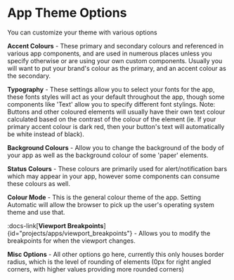 # App Theme Options

You can customize your theme with various options

**Accent Colours** - These primary and secondary colours and referenced in various app components, and are used in numerous places unless you specify otherwise or are using your own custom components. Usually you will want to put your brand's colour as the primary, and an accent colour as the secondary.

**Typography** - These settings allow you to select your fonts for the app, these fonts styles will act as your default throughout the app, though some components like 'Text' allow you to specify different font stylings. Note: Buttons and other coloured elements will usually have their own text colour calculated based on the contrast of the colour of the element (ie. If your primary accent colour is dark red, then your button's text will automatically be white instead of black).

**Background Colours** - Allow you to change the background of the body of your app as well as the background colour of some 'paper' elements.

**Status Colours** - These colours are primarily used for alert/notification bars which may appear in your app, however some components can consume these colours as well.

**Colour Mode** - This is the general colour theme of the app. Setting Automatic will allow the browser to pick up the user's operating system theme and use that.

:docs-link[**Viewport Breakpoints**]{id="projects/apps/viewport_breakpoints"} - Allows you to modify the breakpoints for when the viewport changes.

**Misc Options** - All other options go here, currently this only houses border radius, which is the level of rounding of elements (0px for right angled corners, with higher values providing more rounded corners)